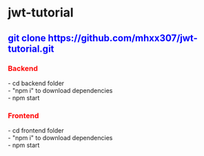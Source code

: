 # jwt-tutorial
<h2 style="color: blue;">git clone https://github.com/mhxx307/jwt-tutorial.git</h2> 
<h3 style="color: red;">Backend</h3> 
- cd backend folder </br>
- "npm i" to download dependencies </br>
- npm start </br>
<h3 style="color: red;">Frontend</h3>
- cd frontend folder </br>
- "npm i" to download dependencies </br>
- npm start
